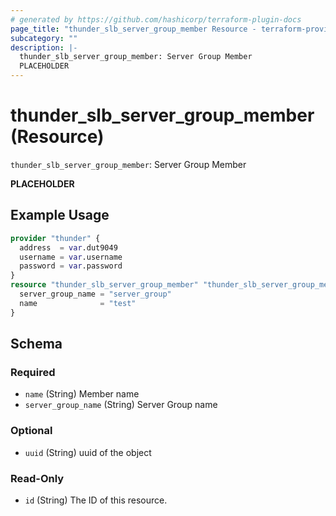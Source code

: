 ```yaml
---
# generated by https://github.com/hashicorp/terraform-plugin-docs
page_title: "thunder_slb_server_group_member Resource - terraform-provider-thunder"
subcategory: ""
description: |-
  thunder_slb_server_group_member: Server Group Member
  PLACEHOLDER
---
```


# thunder_slb_server_group_member (Resource)

`thunder_slb_server_group_member`: Server Group Member

__PLACEHOLDER__

## Example Usage

```terraform
provider "thunder" {
  address  = var.dut9049
  username = var.username
  password = var.password
}
resource "thunder_slb_server_group_member" "thunder_slb_server_group_member" {
  server_group_name = "server_group"
  name              = "test"
}
```

<!-- schema generated by tfplugindocs -->
## Schema

### Required

- `name` (String) Member name
- `server_group_name` (String) Server Group name

### Optional

- `uuid` (String) uuid of the object

### Read-Only

- `id` (String) The ID of this resource.


